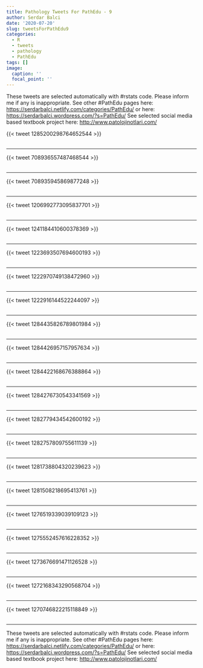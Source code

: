 ```yaml
---
title: Pathology Tweets For PathEdu - 9
author: Serdar Balci
date: '2020-07-20'
slug: tweetsForPathEdu9
categories:
  - R
  - tweets
  - pathology
  - PathEdu
tags: []
image:
  caption: ''
  focal_point: ''
---
```



These tweets are selected automatically with #rstats code. Please inform me if any is inappropriate.
See other #PathEdu pages here: https://serdarbalci.netlify.com/categories/PathEdu/  or here: https://serdarbalci.wordpress.com/?s=PathEdu/ 
See selected social media based textbook project here: http://www.patolojinotlari.com/

{{< tweet 1285200298764652544 >}}
<br>
<br>
<hr>
{{< tweet 708936557487468544 >}}
<br>
<br>
<hr>
{{< tweet 708935945869877248 >}}
<br>
<br>
<hr>
{{< tweet 1206992773095837701 >}}
<br>
<br>
<hr>
{{< tweet 1241184410600378369 >}}
<br>
<br>
<hr>
{{< tweet 1223693507694600193 >}}
<br>
<br>
<hr>
{{< tweet 1222970749138472960 >}}
<br>
<br>
<hr>
{{< tweet 1222916144522244097 >}}
<br>
<br>
<hr>
{{< tweet 1284435826789801984 >}}
<br>
<br>
<hr>
{{< tweet 1284426957157957634 >}}
<br>
<br>
<hr>
{{< tweet 1284422168676388864 >}}
<br>
<br>
<hr>
{{< tweet 1284276730543341569 >}}
<br>
<br>
<hr>
{{< tweet 1282779434542600192 >}}
<br>
<br>
<hr>
{{< tweet 1282757809755611139 >}}
<br>
<br>
<hr>
{{< tweet 1281738804320239623 >}}
<br>
<br>
<hr>
{{< tweet 1281508218695413761 >}}
<br>
<br>
<hr>
{{< tweet 1276519339039109123 >}}
<br>
<br>
<hr>
{{< tweet 1275552457616228352 >}}
<br>
<br>
<hr>
{{< tweet 1273676691471126528 >}}
<br>
<br>
<hr>
{{< tweet 1272168343290568704 >}}
<br>
<br>
<hr>
{{< tweet 1270746822215118849 >}}
<br>
<br>
<hr>


These tweets are selected automatically with #rstats code. Please inform me if any is inappropriate.
See other #PathEdu pages here: https://serdarbalci.netlify.com/categories/PathEdu/  or here: https://serdarbalci.wordpress.com/?s=PathEdu/ 
See selected social media based textbook project here: http://www.patolojinotlari.com/
